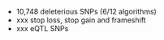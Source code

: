 * 10,748 deleterious SNPs (6/12 algorithms)
* xxx stop loss, stop gain and frameshift
* xxx eQTL SNPs

